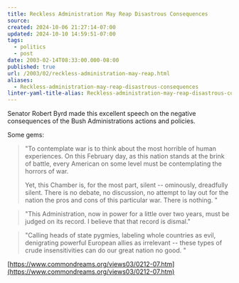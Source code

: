 ```yaml
---
title: Reckless Administration May Reap Disastrous Consequences
source: 
created: 2024-10-06 21:27:14-07:00
updated: 2024-10-10 14:59:51-07:00
tags:
  - politics
  - post
date: 2003-02-14T08:33:00.000-08:00
published: true
url: /2003/02/reckless-administration-may-reap.html
aliases:
  - Reckless-administration-may-reap-disastrous-consequences
linter-yaml-title-alias: Reckless-administration-may-reap-disastrous-consequences
---
```



Senator Robert Byrd made this excellent speech on the negative consequences of the Bush Administrations actions and policies.  
  
Some gems:  
  

> "To contemplate war is to think about the most horrible of human experiences. On this February day, as this nation stands at the brink of battle, every American on some level must be contemplating the horrors of war.  
>   
> Yet, this Chamber is, for the most part, silent -- ominously, dreadfully silent. There is no debate, no discussion, no attempt to lay out for the nation the pros and cons of this particular war. There is nothing. "

  
  

> "This Administration, now in power for a little over two years, must be judged on its record. I believe that that record is dismal."

  
  

> "Calling heads of state pygmies, labeling whole countries as evil, denigrating powerful European allies as irrelevant -- these types of crude insensitivities can do our great nation no good. "

  
  
[https://www.commondreams.org/views03/0212-07.htm](https://www.commondreams.org/views03/0212-07.htm)
